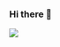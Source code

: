 ### Hi there 👋

<!--
**LACOSTAR91/LACOSTAR91** is a ✨ _special_ ✨ repository because its `README.md` (this file) appears on your GitHub profile.

Here are some ideas to get you started:

- 🔭 I’m currently working on ...
- 🌱 I’m currently learning ...
- 👯 I’m looking to collaborate on ...
- 🤔 I’m looking for help with ...
- 💬 Ask me about ...
- 📫 How to reach me: ...
- 😄 Pronouns: ...
- ⚡ Fun fact: ...
-->

<a href="https://yzzy-bot.online" target="_blank">
  <img align="center" src="https://discord.c99.nl/widget/theme-4/507329636305207308.png"/>
</a>
